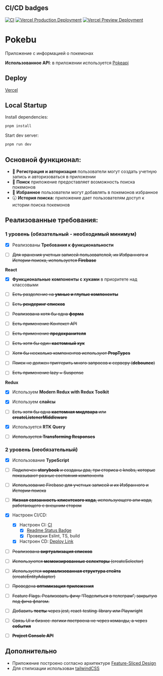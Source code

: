 ## <a id="ci-cd-badges"></a> CI/CD badges
[![CI](https://github.com/neequu/astoning/actions/workflows/ci.yml/badge.svg)](https://github.com/neequu/astoning/actions/workflows/ci.yml)
[![Vercel Production Deployment](https://github.com/neequu/astoning/actions/workflows/deploy.yml/badge.svg)](https://github.com/neequu/astoning/actions/workflows/deploy.yml)
[![Vercel Preview Deployment](https://github.com/neequu/astoning/actions/workflows/preview.yml/badge.svg)](https://github.com/neequu/astoning/actions/workflows/preview.yml)

# Pokebu

Приложение с информацией о покемонах

**Использованное API**: в приложении используется [Pokeapi](https://pokeapi.co/docs/v2)

## Deploy

[Vercel](https://astoning-eight.vercel.app/)

## Local Startup

Install dependencies:
```javascript
pnpm install
```
Start dev server:
```javascript
pnpm run dev
```

## **Основной функционал**:

- 🔐 **Регистрация и авторизация** пользователи могут создать учетную запись и авторизоваться в приложении
- 🔎 **Поиск** приложение предоставляет возможность поиска покемонов
- 🖤 **Избранное** пользователи могут добавлять в покемонов избранное
- 🕣 **История поиска:** приложение дает пользователям доступ к истории поиска покемонов

## Реализованные требования:

### **1 уровень (обязательный - необходимый минимум)**

- [x] Реализованы **Требования к функциональности**

- [ ] ~~Для хранения учетных записей пользователей, их Избранного и Истории поиска, используется **Firebase**~~

**React**

- [x] **Функциональные компоненты c хуками** в приоритете над классовыми
- [ ] ~~Есть разделение на **умные и глупые компоненты**~~

- [ ] ~~Есть **рендеринг списков**~~

- [ ] ~~Реализована хотя бы одна **форма**~~

- [ ] ~~Есть применение Контекст API~~

- [ ] ~~Есть применение **предохранителя**~~

- [ ] ~~Есть хотя бы один **кастомный хук**~~

- [ ] ~~Хотя бы несколько компонентов используют **PropTypes**~~
- [ ] ~~Поиск не должен триггерить много запросов к серверу (**debounce**)~~

- [ ] ~~Есть применение lazy + Suspense~~

**Redux**

- [x] Используем **Modern Redux with Redux Toolkit**
- [x] Используем **слайсы**

- [ ] ~~Есть хотя бы одна **кастомная мидлвара** или **createListenerMiddleware**~~

- [x] Используется **RTK Query**

- [ ] ~~Используется **Transforming Responses**~~

### **2 уровень (необязательный)**

- [x] Использование **TypeScript**
- [ ] ~~Подключен **storybook** и созданы два, три сториса ~~с knobs~~, которые показывают разные состояния компонента~~
- [ ] ~~Использование Firebase для учетных записей и их Избранного и Истории поиска~~

- [ ] ~~**Низная связанность клиентского кода**, использующего апи кода, работающего с внешним стором~~
- [x] Настроен CI/CD:
    - [x] Настроен CI: [CI](https://github.com/neequu/astoning/blob/main/.github/workflows/ci.yml)
        - [x] [Readme Status Badge](#ci-cd-badges)
        - [x] Проверки Eslint, TS, build

    - [x] Настроен CD: [Deploy Link](#deploy)
- [ ] ~~Реализована **виртуализация списков**~~
- [ ] ~~Используются **мемоизированные селекторы** (createSelector)~~
- [ ] ~~Используется **нормализованная структура стейта** (createEntityAdapter)~~
- [ ] ~~Проведена **оптимизация приложения**~~

- [ ] ~~Feature Flags. Реализовать фичу “Поделиться в телеграм”, закрытую под фича флагом.~~

- [ ] ~~Добавить **тесты** через jest, react-testing-library или Playwright~~

- [ ] ~~Связь UI и бизнес-логики построена не через команды, а через **события**~~

- [ ] ~~**Project Console API**~~

## **Дополнительно**

- Приложение построено согласно архитектуре [Feature-Sliced Design](https://feature-sliced.design)
- Для стилизации использован [tailwindCSS](https://tailwindcss.com)
